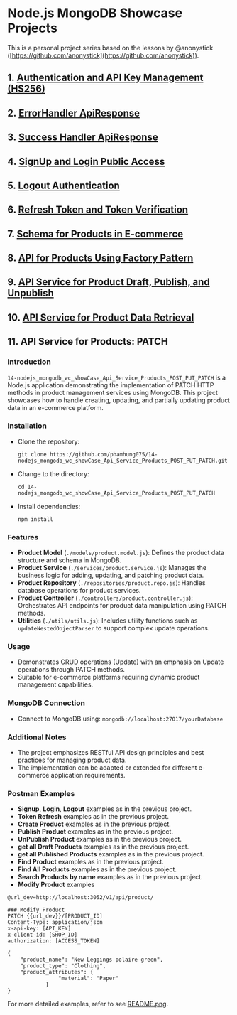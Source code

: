 # Node.js MongoDB Showcase Projects


This is a personal project series based on the lessons by @anonystick ([https://github.com/anonystick](https://github.com/anonystick)).
## 1. [Authentication and API Key Management (HS256)](https://github.com/phamhung075/2-nodejs_mongodb_wc_showCase_Dynamic_for_ApiKey_and_Permissions_HS256/tree/master)

## 2. [ErrorHandler ApiResponse](https://github.com/phamhung075/3-nodejs_mongodb_wc_showCase_ErrorHandler_API)

## 3. [Success Handler ApiResponse](https://github.com/phamhung075/4-nodejs_mongodb_wc_showCase_ApiResponseUseClass/tree/master?tab=readme-ov-file)

## 4. [SignUp and Login Public Access](https://github.com/phamhung075/5-nodejs_mongodb_wc_showCase_SignUpLogin)

## 5. [Logout Authentication](https://github.com/phamhung075/6-nodejs_mongodb_wc_showCase_LogoutAuthentication)
## 6. [Refresh Token and Token Verification](https://github.com/phamhung075/7-nodejs_mongodb_wc_showCase_RefreshToken_verifyToken)
## 7. [Schema for Products in E-commerce](https://github.com/phamhung075/8-nodejs_mongodb_wc_showCase_Schema_Products_Ecommerce)
## 8. [API for Products Using Factory Pattern](https://github.com/phamhung075/11-nodejs_mongodb_wc_showCase_Api_Service_use_Factory_Pattern_Products_Senior_lv)

## 9. [API Service for Product Draft, Publish, and Unpublish](https://github.com/phamhung075/12-nodejs_mongodb_wc_showCase_Api_Service_Products_isDraft_isPublish_unPublish)
## 10. [API Service for Product Data Retrieval](https://github.com/phamhung075/13-nodejs_mongodb_wc_showCase_Api_Service_Products_findAll_findOne_selectData_unSelectData)
## 11. API Service for Products: PATCH

### Introduction

`14-nodejs_mongodb_wc_showCase_Api_Service_Products_POST_PUT_PATCH` is a Node.js application demonstrating the implementation of PATCH HTTP methods in product management services using MongoDB. This project showcases how to handle creating, updating, and partially updating product data in an e-commerce platform.

### Installation

- Clone the repository:

    `git clone https://github.com/phamhung075/14-nodejs_mongodb_wc_showCase_Api_Service_Products_POST_PUT_PATCH.git`
    
- Change to the directory:

    `cd 14-nodejs_mongodb_wc_showCase_Api_Service_Products_POST_PUT_PATCH`
    
- Install dependencies:

    `npm install`
    

### Features

- **Product Model** (`./models/product.model.js`): Defines the product data structure and schema in MongoDB.
- **Product Service** (`./services/product.service.js`): Manages the business logic for adding, updating, and patching product data.
- **Product Repository** (`./repositories/product.repo.js`): Handles database operations for product services.
- **Product Controller** (`./controllers/product.controller.js`): Orchestrates API endpoints for product data manipulation using PATCH methods.
- **Utilities** (`./utils/utils.js`): Includes utility functions such as `updateNestedObjectParser` to support complex update operations.

### Usage

- Demonstrates CRUD operations (Update) with an emphasis on Update operations through PATCH methods.
- Suitable for e-commerce platforms requiring dynamic product management capabilities.

### MongoDB Connection

- Connect to MongoDB using: `mongodb://localhost:27017/yourDatabase`

### Additional Notes

- The project emphasizes RESTful API design principles and best practices for managing product data.
- The implementation can be adapted or extended for different e-commerce application requirements.

### Postman Examples

- **Signup**, **Login**, **Logout** examples as in the previous project.
- **Token Refresh** examples as in the previous project.
- **Create Product** examples as in the previous project.
- **Publish Product** examples as in the previous project.
- **UnPublish Product** examples as in the previous project.
- **get all Draft Products** examples as in the previous project.
- **get all Published Products** examples as in the previous project.
- **Find Product** examples as in the previous project.
- **Find All Products** examples as in the previous project.
- **Search Products by name** examples as in the previous project.
- **Modify Product** examples
``` 
@url_dev=http://localhost:3052/v1/api/product/

### Modify Product
PATCH {{url_dev}}/[PRODUCT_ID]
Content-Type: application/json
x-api-key: [API_KEY]
x-client-id: [SHOP_ID]
authorization: [ACCESS_TOKEN]

{
    "product_name": "New Leggings polaire green",
    "product_type": "Clothing",
    "product_attributes": {
                "material": "Paper"
            }
}
```

For more detailed examples, refer to see [README.png](./help14.png).
